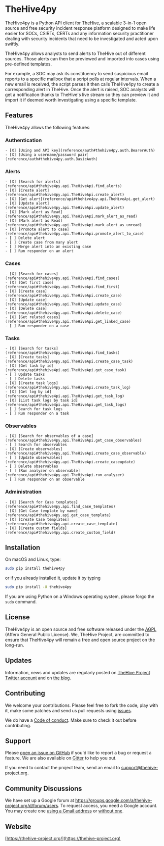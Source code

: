 # TheHive4py

TheHive4py is a Python API client for [TheHive](https://thehive-project.org/), a scalable 3-in-1 open source and free security incident response platform designed to make life easier for SOCs, CSIRTs, CERTs and any information security practitioner dealing with security incidents that need to be investigated and acted upon swiftly.

TheHive4py allows analysts to send alerts to TheHive out of different sources. Those alerts can then be previewed and imported into cases using pre-defined templates.

For example, a SOC may ask its constituency to send suspicious email reports to a specific mailbox that a script polls at regular intervals. When a new email is received, the script parses it then calls TheHive4py to create a corresponding alert in TheHive. Once the alert is raised, SOC analysts will get a notification thanks to TheHive's live stream so they can preview it and import it if deemed worth investigating using a specific template.

## Features

TheHive4py allows the following features:

### Authentication
    - [X] [Using and API key](reference/auth#thehive4py.auth.BearerAuth)
    - [X] [Using a username/password pair](reference/auth#thehive4py.auth.BasicAuth)
### Alerts
    - [X] [Search for alerts](reference/api#thehive4py.api.TheHiveApi.find_alerts)
    - [X] [Create alert](reference/api#thehive4py.api.TheHiveApi.create_alert)
    - [X] [Get alert](reference/api#thehive4py.api.TheHiveApi.get_alert)
    - [X] [Update alert](reference/api#thehive4py.api.TheHiveApi.update_alert)
    - [X] [Mark alert as Read](reference/api#thehive4py.api.TheHiveApi.mark_alert_as_read)
    - [X] [Mark alert as Read](reference/api#thehive4py.api.TheHiveApi.mark_alert_as_unread)
    - [X] [Promote alert to case](reference/api#thehive4py.api.TheHiveApi.promote_alert_to_case)
    - [ ] Delete alert
    - [ ] Create case from many alert
    - [ ] Merge alert into an existing case
    - [ ] Run responder on an alert
### Cases
    - [X] [Search for cases](reference/api#thehive4py.api.TheHiveApi.find_cases)
    - [X] [Get first case](reference/api#thehive4py.api.TheHiveApi.find_first)
    - [X] [Create case](reference/api#thehive4py.api.TheHiveApi.create_case)
    - [X] [Update case](reference/api#thehive4py.api.TheHiveApi.update_case)
    - [X] [Delete case](reference/api#thehive4py.api.TheHiveApi.delete_case)
    - [X] [Get related cases](reference/api#thehive4py.api.TheHiveApi.get_linked_case)
    - [ ] Run responder on a case
### Tasks
    - [X] [Search for tasks](reference/api#thehive4py.api.TheHiveApi.find_tasks)
    - [X] [Create tasks](reference/api#thehive4py.api.TheHiveApi.create_case_task)
    - [X] [Get task by id](reference/api#thehive4pi.api.TheHiveApi.get_case_task)
    - [ ] Update tasks
    - [ ] Delete tasks
    - [X] [Create task logs](reference/api#thehive4py.api.TheHiveApi.create_task_log)
    - [X] [Get log by id](reference/api#thehive4pi.api.TheHiveApi.get_task_log)
    - [X] [List task logs by task id](reference/api#thehive4pi.api.TheHiveApi.get_task_logs)
    - [ ] Search for task logs
    - [ ] Run responder on a task
### Observables
    - [X] [Search for observables of a case](reference/api#thehive4py.api.TheHiveApi.get_case_observables)
    - [ ] Search for observables
    - [X] [Create observables](reference/api#thehive4py.api.TheHiveApi.create_case_observable)
    - [ ] [Update observables](reference/api#thehive4py.api.TheHiveApi.create_caseupdate)
    - [ ] Delete observables
    - [ ] [Run analyzer on observable](reference/api#thehive4py.api.TheHiveApi.run_analyzer)
    - [ ] Run responder on an observable

### Administration
    - [X] [Search for Case templates](reference/api#thehive4py.api.find_case_templates)
    - [X] [Get Case template by name](reference/api#thehive4py.api.get_case_template)
    - [X] [Create Case templates](reference/api#thehive4py.api.create_case_template)
    - [X] [Create custom fields](reference/api#thehive4py.api.create_custom_field)

## Installation

On macOS and Linux, type:

```bash
sudo pip install thehive4py
```

or if you already installed it, update it by typing

```bash
sudo pip install -U thehive4py
```

If you are using Python on a Windows operating system, please forgo the `sudo` command.

## License

TheHive4py is an open source and free software released under the [AGPL](https://github.com/TheHive-Project/TheHive/blob/master/LICENSE) (Affero General Public License). We, TheHive Project, are committed to ensure that TheHive4py will remain a free and open source project on the long-run.

## Updates

Information, news and updates are regularly posted on [TheHive Project Twitter account](https://twitter.com/thehive_project) and on [the blog](https://blog.thehive-project.org/).

## Contributing

We welcome your contributions. Please feel free to fork the code, play with it, make some patches and send us pull requests using [issues](https://github.com/TheHive-Project/TheHive4py/issues).

We do have a [Code of conduct](code_of_conduct.md). Make sure to check it out before contributing.

## Support

Please [open an issue on GitHub](https://github.com/TheHive-Project/TheHive4py/issues/new) if you'd like to report a bug or request a feature. We are also available on [Gitter](https://gitter.im/TheHive-Project/TheHive) to help you out.

If you need to contact the project team, send an email to <support@thehive-project.org>.

## Community Discussions

We have set up a Google forum at <https://groups.google.com/a/thehive-project.org/d/forum/users>. To request access, you need a Google account. You may create one [using a Gmail address](https://accounts.google.com/SignUp?hl=en) or [without one](https://accounts.google.com/SignUpWithoutGmail?hl=en).

## Website

[https://thehive-project.org/](https://thehive-project.org)
